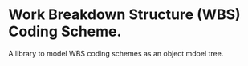 # Work Breakdown Structure (WBS) Coding Scheme.

A library to model WBS coding schemes as an object mdoel tree.
